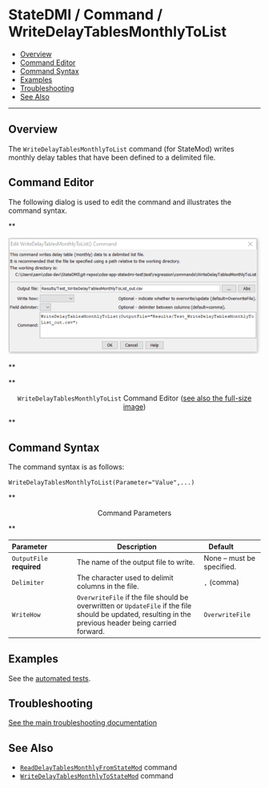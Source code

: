 # StateDMI / Command / WriteDelayTablesMonthlyToList #

* [Overview](#overview)
* [Command Editor](#command-editor)
* [Command Syntax](#command-syntax)
* [Examples](#examples)
* [Troubleshooting](#troubleshooting)
* [See Also](#see-also)

-------------------------

## Overview ##

The `WriteDelayTablesMonthlyToList` command (for StateMod)
writes monthly delay tables that have been defined to a delimited file.

## Command Editor ##

The following dialog is used to edit the command and illustrates the command syntax.

**<p style="text-align: center;">
![WriteDelayTablesMonthlyToList command editor](WriteDelayTablesMonthlyToList.png)
</p>**

**<p style="text-align: center;">
`WriteDelayTablesMonthlyToList` Command Editor (<a href="../WriteDelayTablesMonthlyToList.png">see also the full-size image</a>)
</p>**

## Command Syntax ##

The command syntax is as follows:

```text
WriteDelayTablesMonthlyToList(Parameter="Value",...)
```
**<p style="text-align: center;">
Command Parameters
</p>**

| **Parameter**&nbsp;&nbsp;&nbsp;&nbsp;&nbsp;&nbsp;&nbsp;&nbsp;&nbsp;&nbsp;&nbsp;&nbsp; | **Description** | **Default**&nbsp;&nbsp;&nbsp;&nbsp;&nbsp;&nbsp;&nbsp;&nbsp;&nbsp;&nbsp; |
| --------------|-----------------|----------------- |
| `OutputFile`<br>**required** | The name of the output file to write. | None – must be specified. |
| `Delimiter` | The character used to delimit columns in the file. | `,` (comma) |
| `WriteHow` | `OverwriteFile` if the file should be overwritten or `UpdateFile` if the file should be updated, resulting in the previous header being carried forward. | `OverwriteFile` |

## Examples ##

See the [automated tests](https://github.com/OpenCDSS/cdss-app-statedmi-test/tree/master/test/regression/commands/WriteDelayTablesMonthlyToList).

## Troubleshooting ##

[See the main troubleshooting documentation](../../troubleshooting/troubleshooting.md)

## See Also ##

* [`ReadDelayTablesMonthlyFromStateMod`](../ReadDelayTablesMonthlyFromStateMod/ReadDelayTablesMonthlyFromStateMod.md) command
* [`WriteDelayTablesMonthlyToStateMod`](../WriteDelayTablesMonthlyToStateMod/WriteDelayTablesMonthlyToStateMod.md) command
